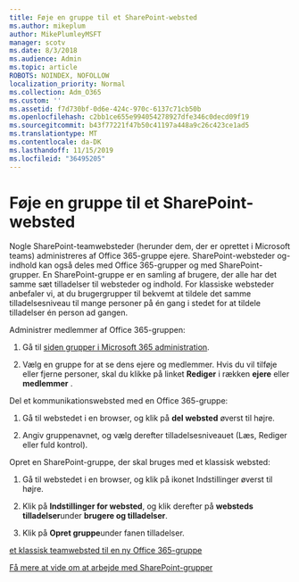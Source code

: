 ```yaml
---
title: Føje en gruppe til et SharePoint-websted
ms.author: mikeplum
author: MikePlumleyMSFT
manager: scotv
ms.date: 8/3/2018
ms.audience: Admin
ms.topic: article
ROBOTS: NOINDEX, NOFOLLOW
localization_priority: Normal
ms.collection: Adm_O365
ms.custom: ''
ms.assetid: f7d730bf-0d6e-424c-970c-6137c71cb50b
ms.openlocfilehash: c2bb1ce655e994054278927dfe346c0decd09f19
ms.sourcegitcommit: b43f77221f47b50c41197a448a9c26c423ce1ad5
ms.translationtype: MT
ms.contentlocale: da-DK
ms.lasthandoff: 11/15/2019
ms.locfileid: "36495205"
---
```

# <a name="add-a-group-to-a-sharepoint-site"></a>Føje en gruppe til et SharePoint-websted

Nogle SharePoint-teamwebsteder (herunder dem, der er oprettet i Microsoft teams) administreres af Office 365-gruppe ejere. SharePoint-websteder og-indhold kan også deles med Office 365-grupper og med SharePoint-grupper. En SharePoint-gruppe er en samling af brugere, der alle har det samme sæt tilladelser til websteder og indhold. For klassiske websteder anbefaler vi, at du brugergrupper til bekvemt at tildele det samme tilladelsesniveau til mange personer på én gang i stedet for at tildele tilladelser én person ad gangen.
  
Administrer medlemmer af Office 365-gruppen:
  
1. Gå til [siden grupper i Microsoft 365 administration](https://portal.office.com/adminportal/home#/groups).
    
2. Vælg en gruppe for at se dens ejere og medlemmer. Hvis du vil tilføje eller fjerne personer, skal du klikke på linket **Rediger** i rækken **ejere** eller **medlemmer** . 
    
Del et kommunikationswebsted med en Office 365-gruppe:
  
1. Gå til webstedet i en browser, og klik på **del websted** øverst til højre. 
    
2. Angiv gruppenavnet, og vælg derefter tilladelsesniveauet (Læs, Rediger eller fuld kontrol).
    
Opret en SharePoint-gruppe, der skal bruges med et klassisk websted:
  
1. Gå til webstedet i en browser, og klik på ikonet Indstillinger øverst til højre.
    
2. Klik på **Indstillinger for websted**, og klik derefter på **websteds tilladelser**under **brugere og tilladelser**.
    
3. Klik på **Opret gruppe**under fanen tilladelser.
    
[et klassisk teamwebsted til en ny Office 365-gruppe](https://go.microsoft.com/fwlink/?linkid=2008654)
  
[Få mere at vide om at arbejde med SharePoint-grupper](https://go.microsoft.com/fwlink/?linkid=874658)
  

